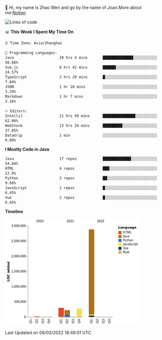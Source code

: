 :wave: Hi, my name is Zhao Wen and go by the name of Joan.More about me:[Notion](https://ybqdren.notion.site/ybqdren/Wen-Zhao-Java-03c1dd267cf5427c908cc5a01541717e)


<!--START_SECTION:waka-->
![Lines of code](https://img.shields.io/badge/From%20Hello%20World%20I%27ve%20Written-4%20Million%20lines%20of%20code-blue)

📊 **This Week I Spent My Time On** 

```text
⌚︎ Time Zone: Asia/Shanghai

💬 Programming Languages: 
Java                     20 hrs 4 mins       ██████████████░░░░░░░░░░░   56.66% 
Vue.js                   8 hrs 42 mins       ██████░░░░░░░░░░░░░░░░░░░   24.57% 
TypeScript               2 hrs 29 mins       █░░░░░░░░░░░░░░░░░░░░░░░░   7.04% 
JSON                     1 hr 10 mins        ░░░░░░░░░░░░░░░░░░░░░░░░░   3.29% 
Markdown                 1 hr 7 mins         ░░░░░░░░░░░░░░░░░░░░░░░░░   3.16%

🔥 Editors: 
IntelliJ                 21 hrs 59 mins      ███████████████░░░░░░░░░░   62.06% 
WebStorm                 13 hrs 24 mins      █████████░░░░░░░░░░░░░░░░   37.85% 
DataGrip                 1 min               ░░░░░░░░░░░░░░░░░░░░░░░░░   0.09%

```

**I Mostly Code in Java** 

```text
Java                     17 repos            █████████████░░░░░░░░░░░░   54.84% 
HTML                     4 repos             ███░░░░░░░░░░░░░░░░░░░░░░   12.9% 
Python                   3 repos             ██░░░░░░░░░░░░░░░░░░░░░░░   9.68% 
JavaScript               2 repos             █░░░░░░░░░░░░░░░░░░░░░░░░   6.45% 
Vue                      2 repos             █░░░░░░░░░░░░░░░░░░░░░░░░   6.45%

```


**Timeline**

![Chart not found](https://raw.githubusercontent.com/ybqdren/ybqdren/main/charts/bar_graph.png) 


 Last Updated on 06/03/2022 18:49:01 UTC
<!--END_SECTION:waka-->

